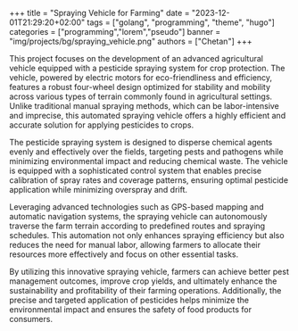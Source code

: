 +++
title = "Spraying Vehicle for Farming"
date = "2023-12-01T21:29:20+02:00"
tags = ["golang", "programming", "theme", "hugo"]
categories = ["programming","lorem","pseudo"]
banner = "img/projects/bg/spraying_vehicle.png"
authors = ["Chetan"]
+++

This project focuses on the development of an advanced agricultural vehicle equipped with a pesticide spraying system for crop protection. The vehicle, powered by electric motors for eco-friendliness and efficiency, features a robust four-wheel design optimized for stability and mobility across various types of terrain commonly found in agricultural settings. Unlike traditional manual spraying methods, which can be labor-intensive and imprecise, this automated spraying vehicle offers a highly efficient and accurate solution for applying pesticides to crops.

The pesticide spraying system is designed to disperse chemical agents evenly and effectively over the fields, targeting pests and pathogens while minimizing environmental impact and reducing chemical waste. The vehicle is equipped with a sophisticated control system that enables precise calibration of spray rates and coverage patterns, ensuring optimal pesticide application while minimizing overspray and drift.

Leveraging advanced technologies such as GPS-based mapping and automatic navigation systems, the spraying vehicle can autonomously traverse the farm terrain according to predefined routes and spraying schedules. This automation not only enhances spraying efficiency but also reduces the need for manual labor, allowing farmers to allocate their resources more effectively and focus on other essential tasks.

By utilizing this innovative spraying vehicle, farmers can achieve better pest management outcomes, improve crop yields, and ultimately enhance the sustainability and profitability of their farming operations. Additionally, the precise and targeted application of pesticides helps minimize the environmental impact and ensures the safety of food products for consumers.
